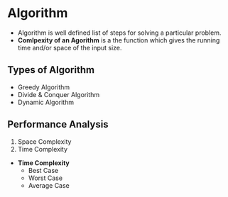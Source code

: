   
#  Algorithm
  
  
+ Algorithm is well defined list of steps for solving a particular problem.
+ <strong>Comlpexity of an Agorithm</strong> is a the function which gives the
running time and/or space of the input size.
  
##  Types of Algorithm
  
  
+ Greedy Algorithm
+ Divide & Conquer Algorithm
+ Dynamic Algorithm
  
##  Performance Analysis
  
  
1. Space Complexity
2. Time Complexity
  
+ <strong>Time Complexity</strong>
  + Best Case
  + Worst Case
  + Average Case
  
